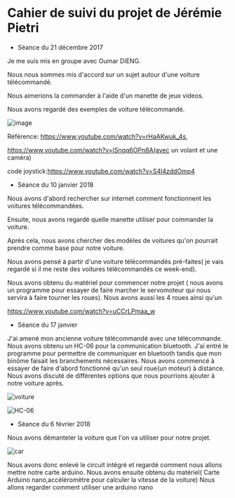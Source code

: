 # Cahier de suivi du projet de Jérémie Pietri

* Séance du 21 décembre 2017

Je me suis mis en groupe avec Oumar DIENG.

Nous nous sommes mis d'accord sur un sujet autour d'une voiture télécommandé.

Nous aimerions la commander à l'aide d'un manette de jeux videos.

Nous avons regardé des exemples de voiture télécommandé.

![image](https://i.ytimg.com/vi/rHaAKwuk_4s/maxresdefault.jpg)








Référence:
https://www.youtube.com/watch?v=rHaAKwuk_4s,

https://www.youtube.com/watch?v=lSnqq6OPn8A(avec un volant et une caméra)

code joystick:https://www.youtube.com/watch?v=S4l4zddOmp4

* Séance du 10 janvier 2018

Nous avons d'abord rechercher sur internet comment fonctionnent les voitures télécommandées. 

Ensuite, nous avons regardé quelle manette utiliser pour commander la voiture.

Après cela, nous avons chercher des modèles de voitures qu'on pourrait prendre comme base pour notre voiture.

Nous avons pensé à partir d'une voiture télécommandés pré-faites( je vais regardé si il me reste des voitures télécommandés ce week-end).

Nous avons obtenu du matériel pour commencer notre projet ( nous avons un programme pour essayer de faire marcher le servomoteur qui nous servira à faire tourner les roues).
Nous avons aussi les  4 roues ainsi qu'un 


 https://www.youtube.com/watch?v=uCCrLPmaa_w
 * Séance du 17 janvier
 
 J'ai amené mon ancienne voiture télécommandé avec une télécommande. Nous avons obtenu un HC-06 pour la communication bluetooth.
 J'ai entré le programme pour permettre de communiquer en bluetooth tandis que mon binôme faisait les branchements nécessaires.
 Nous avons commencé à essayer de faire d'abord fonctionné qu'un seul roue(un moteur) à distance. Nous avons discuté de différentes options que nous pourrions ajouter à notre voiture après.
 
 ![voiture](https://zupimages.net/up/18/04/isvj.jpg)


 ![HC-06](https://zupimages.net/up/18/04/iijm.jpg)
 
 * Séance du 6 février 2018
 
 Nous avons démanteler la voiture que l'on va utiliser pour notre projet. 
 
 ![car](https://zupimages.net/up/18/06/lbie.jpg)
 
 Nous avons donc enlevé le circuit intégré et regardé comment nous allons mettre notre carte arduino. Nous avons ensuite obtenu du matériel( Carte Arduino nano,accéléromètre pour calculer la vitesse de la voiture)
 Nous allons regarder comment utiliser une arduino nano
 
 
 
